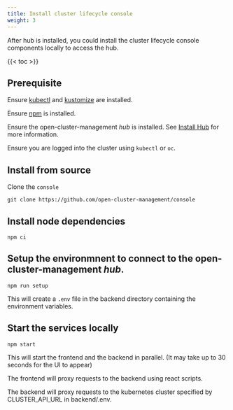 ```yaml
---
title: Install cluster lifecycle console
weight: 3
---
```


After hub is installed, you could install the cluster lifecycle console components locally to access the hub.

<!-- spellchecker-disable -->

{{< toc >}}

<!-- spellchecker-enable -->

## Prerequisite

Ensure [kubectl](https://kubernetes.io/docs/tasks/tools/install-kubectl/) and [kustomize](https://kubernetes-sigs.github.io/kustomize/installation/) are installed.

Ensure [npm](https://nodejs.org/en/download/) is installed.

Ensure the open-cluster-management _hub_ is installed. See [Install Hub](install-hub.md) for more information.

Ensure you are logged into the cluster using `kubectl` or `oc`.

## Install from source
Clone the `console`

```Shell
git clone https://github.com/open-cluster-management/console
```

## Install node dependencies

```Shell
npm ci
```

## Setup the environmnent to connect to the open-cluster-management _hub_.

```Shell
npm run setup
```

This will create a `.env` file in the backend directory containing the environment variables.

## Start the services locally
```Shell
npm start
```

This will start the frontend and the backend in parallel.  (It may take up to 30 seconds for the UI to appear)

The frontend will proxy requests to the backend using react scripts.

The backend will proxy requests to the kubernetes cluster specified by CLUSTER_API_URL in backend/.env.
